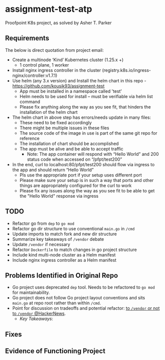 # assignment-test-atp
Proofpoint K8s project, as solved by Asher T. Parker

## Requirements

The below is direct quotation from project email:

* Create a multinode ‘Kind’ Kubernetes cluster  (1.25.x +) 
  * 1 control plane, 1 worker
* Install nginx ingress controller in the cluster (registry.k8s.io/ingress-nginx/controller:v1.7.1)
* Use helm (any 3.x version) and Install the helm chart in this repo - https://github.com/kousik93/assignment-test
  * App must be installed in a namespace called 'test'
  * Helm needs to be used for install – must be verifiable via helm list command
  * Please fix anything along the way as you see fit, that hinders the installation of the helm chart
* The helm chart in above step has errors/needs update in many files:
  * These need to be fixed accordingly 
  * There might be multiple issues in these files
  * The source code of the image in use is part of the same git repo for reference
  * The installation of chart should be accomplished
  * The app must be alive and be able to accept traffic
    * Note: The app container will respond with “Hello World” and 200 status code when accessed on “/pfpt/test200”
* In the end, curl to localhost:80/pfpt/test200 should flow via ingress to the app and should return “Hello World”
  * Pls use the appropriate port if your setup uses different port
  * Please make sure your setup is in such a way that ports and other things are appropriately configured for the curl to work
  * Please fix any issues along the way as you see fit to be able to get the "Hello World" response via ingress

## TODO

* Refactor go from `dep` to `go mod`
* Refactor go dir structure to use conventional `main.go` in `/cmd`
* Update imports to match fork and new dir structure
* Summarize key takeaways of `/vendor` debate
* Update `/vendor` if necessary
* Refactor `Dockerfile` to match changes in go project structure
* Include kind multi-node cluster as a Helm manifest
* Include nginx ingress controller as a Helm manifest

## Problems Identified in Original Repo

* Go project uses deprecated `dep` tool. Needs to be refactored to `go mod` for maintainability.
* Go project does not follow Go project layout conventions and sits `main.go` at repo root rather than within `/cmd`.
* Point for discussion on tradeoffs and potential refactor: [to `/vendor` or not to `/vendor` @HackerNews](https://news.ycombinator.com/item?id=36046662).
  * *Key Takeaways*:   

## Fixes

## Evidence of Functioning Project
